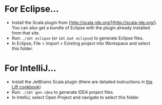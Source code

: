 # For Eclipse...

* Install the Scala plugin from [http://scala-ide.org/](http://scala-ide.org/). You can also get a bundle of Eclipse with the plugin already installed from that site.
* Run: `./sbt eclipse` (or `sbt.bat eclipse`) to generate Eclipse files.
* In Eclipse, File > Import > Existing project into Workspace and select this folder.

# For IntelliJ...

* Install the JetBrains Scala plugin (there are detailed instructions in [the Lift cookbook](http://cookbook.liftweb.net/#idea))
* Run: `./sbt gen-idea` to generate IDEA project files.
* In IntelliJ, select Open Project and navigate to select this folder.


